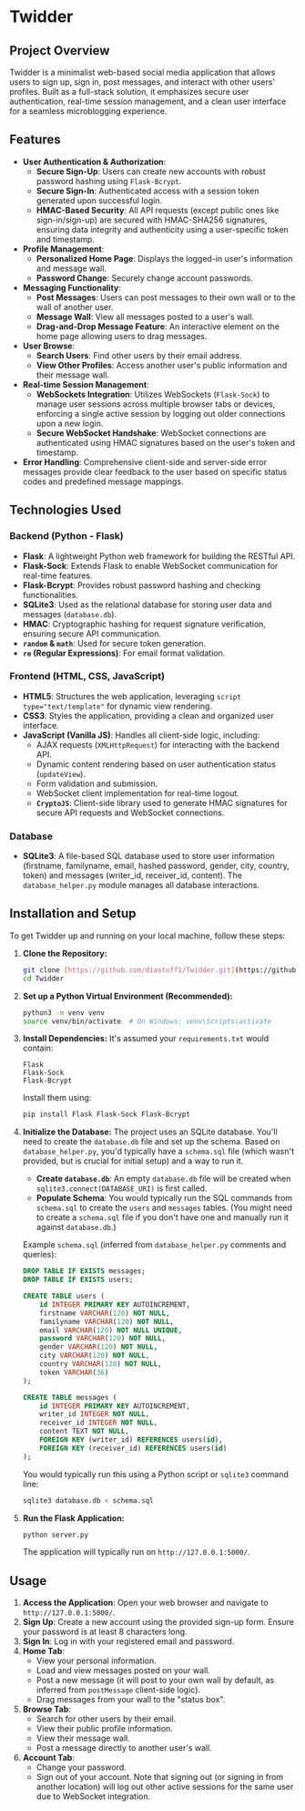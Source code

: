 # Twidder

## Project Overview

Twidder is a minimalist web-based social media application that allows users to sign up, sign in, post messages, and interact with other users' profiles. Built as a full-stack solution, it emphasizes secure user authentication, real-time session management, and a clean user interface for a seamless microblogging experience.

## Features

* **User Authentication & Authorization**:
    * **Secure Sign-Up**: Users can create new accounts with robust password hashing using `Flask-Bcrypt`.
    * **Secure Sign-In**: Authenticated access with a session token generated upon successful login.
    * **HMAC-Based Security**: All API requests (except public ones like sign-in/sign-up) are secured with HMAC-SHA256 signatures, ensuring data integrity and authenticity using a user-specific token and timestamp.
* **Profile Management**:
    * **Personalized Home Page**: Displays the logged-in user's information and message wall.
    * **Password Change**: Securely change account passwords.
* **Messaging Functionality**:
    * **Post Messages**: Users can post messages to their own wall or to the wall of another user.
    * **Message Wall**: View all messages posted to a user's wall.
    * **Drag-and-Drop Message Feature**: An interactive element on the home page allowing users to drag messages.
* **User Browse**:
    * **Search Users**: Find other users by their email address.
    * **View Other Profiles**: Access another user's public information and their message wall.
* **Real-time Session Management**:
    * **WebSockets Integration**: Utilizes WebSockets (`Flask-Sock`) to manage user sessions across multiple browser tabs or devices, enforcing a single active session by logging out older connections upon a new login.
    * **Secure WebSocket Handshake**: WebSocket connections are authenticated using HMAC signatures based on the user's token and timestamp.
* **Error Handling**: Comprehensive client-side and server-side error messages provide clear feedback to the user based on specific status codes and predefined message mappings.

## Technologies Used

### Backend (Python - Flask)
* **Flask**: A lightweight Python web framework for building the RESTful API.
* **Flask-Sock**: Extends Flask to enable WebSocket communication for real-time features.
* **Flask-Bcrypt**: Provides robust password hashing and checking functionalities.
* **SQLite3**: Used as the relational database for storing user data and messages (`database.db`).
* **HMAC**: Cryptographic hashing for request signature verification, ensuring secure API communication.
* **`random` & `math`**: Used for secure token generation.
* **`re` (Regular Expressions)**: For email format validation.

### Frontend (HTML, CSS, JavaScript)
* **HTML5**: Structures the web application, leveraging `script type="text/template"` for dynamic view rendering.
* **CSS3**: Styles the application, providing a clean and organized user interface.
* **JavaScript (Vanilla JS)**: Handles all client-side logic, including:
    * AJAX requests (`XMLHttpRequest`) for interacting with the backend API.
    * Dynamic content rendering based on user authentication status (`updateView`).
    * Form validation and submission.
    * WebSocket client implementation for real-time logout.
    * **`CryptoJS`**: Client-side library used to generate HMAC signatures for secure API requests and WebSocket connections.

### Database
* **SQLite3**: A file-based SQL database used to store user information (firstname, familyname, email, hashed password, gender, city, country, token) and messages (writer\_id, receiver\_id, content). The `database_helper.py` module manages all database interactions.

## Installation and Setup

To get Twidder up and running on your local machine, follow these steps:

1.  **Clone the Repository:**
    ```bash
    git clone [https://github.com/diastoff1/Twidder.git](https://github.com/diastoff1/Twidder.git)
    cd Twidder
    ```

2.  **Set up a Python Virtual Environment (Recommended):**
    ```bash
    python3 -m venv venv
    source venv/bin/activate  # On Windows: venv\Scripts\activate
    ```

3.  **Install Dependencies:**
    It's assumed your `requirements.txt` would contain:
    ```
    Flask
    Flask-Sock
    Flask-Bcrypt
    ```
    Install them using:
    ```bash
    pip install Flask Flask-Sock Flask-Bcrypt
    ```

4.  **Initialize the Database:**
    The project uses an SQLite database. You'll need to create the `database.db` file and set up the schema. Based on `database_helper.py`, you'd typically have a `schema.sql` file (which wasn't provided, but is crucial for initial setup) and a way to run it.
    * **Create `database.db`**: An empty `database.db` file will be created when `sqlite3.connect(DATABASE_URI)` is first called.
    * **Populate Schema**: You would typically run the SQL commands from `schema.sql` to create the `users` and `messages` tables. (You might need to create a `schema.sql` file if you don't have one and manually run it against `database.db`.)

    Example `schema.sql` (inferred from `database_helper.py` comments and queries):
    ```sql
    DROP TABLE IF EXISTS messages;
    DROP TABLE IF EXISTS users;

    CREATE TABLE users (
        id INTEGER PRIMARY KEY AUTOINCREMENT,
        firstname VARCHAR(120) NOT NULL,
        familyname VARCHAR(120) NOT NULL,
        email VARCHAR(120) NOT NULL UNIQUE,
        password VARCHAR(120) NOT NULL,
        gender VARCHAR(120) NOT NULL,
        city VARCHAR(120) NOT NULL,
        country VARCHAR(120) NOT NULL,
        token VARCHAR(36)
    );

    CREATE TABLE messages (
        id INTEGER PRIMARY KEY AUTOINCREMENT,
        writer_id INTEGER NOT NULL,
        receiver_id INTEGER NOT NULL,
        content TEXT NOT NULL,
        FOREIGN KEY (writer_id) REFERENCES users(id),
        FOREIGN KEY (receiver_id) REFERENCES users(id)
    );
    ```
    You would typically run this using a Python script or `sqlite3` command line:
    ```bash
    sqlite3 database.db < schema.sql
    ```

5.  **Run the Flask Application:**
    ```bash
    python server.py
    ```
    The application will typically run on `http://127.0.0.1:5000/`.

## Usage

1.  **Access the Application**: Open your web browser and navigate to `http://127.0.0.1:5000/`.
2.  **Sign Up**: Create a new account using the provided sign-up form. Ensure your password is at least 8 characters long.
3.  **Sign In**: Log in with your registered email and password.
4.  **Home Tab**:
    * View your personal information.
    * Load and view messages posted on your wall.
    * Post a new message (it will post to your own wall by default, as inferred from `postMessage` client-side logic).
    * Drag messages from your wall to the "status box".
5.  **Browse Tab**:
    * Search for other users by their email.
    * View their public profile information.
    * View their message wall.
    * Post a message directly to another user's wall.
6.  **Account Tab**:
    * Change your password.
    * Sign out of your account. Note that signing out (or signing in from another location) will log out other active sessions for the same user due to WebSocket integration.

